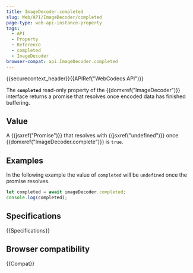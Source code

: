 ```yaml
---
title: ImageDecoder.completed
slug: Web/API/ImageDecoder/completed
page-type: web-api-instance-property
tags:
  - API
  - Property
  - Reference
  - completed
  - ImageDecoder
browser-compat: api.ImageDecoder.completed
---
```

{{securecontext_header}}{{APIRef("WebCodecs API")}}

The **`completed`** read-only property of the {{domxref("ImageDecoder")}} interface returns a promise that resolves once encoded data has finished buffering.

## Value

A {{jsxref("Promise")}} that resolves with {{jsxref("undefined")}} once {{domxref("ImageDecoder.complete")}} is `true`.

## Examples

In the following example the value of `completed` will be `undefined` once the promise resolves.

```js
let completed = await imageDecoder.completed;
console.log(completed);
```

## Specifications

{{Specifications}}

## Browser compatibility

{{Compat}}
